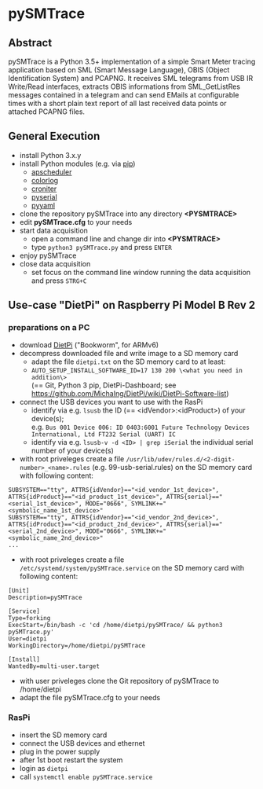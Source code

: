 # pySMTrace

## Abstract

pySMTrace is a Python 3.5+ implementation of a simple Smart Meter tracing application based on
SML (Smart Message Language), OBIS (Object Identification System) and PCAPNG.
It receives SML telegrams from USB IR Write/Read interfaces, extracts OBIS informations from
SML_GetListRes messages contained in a telegram and can send EMails at configurable times with a
short plain text report of all last received data points or attached PCAPNG files.

## General Execution

* install Python 3.x.y
* install Python modules (e.g. via [pip](https://github.com/pypa/pip))
    * [apscheduler](https://github.com/agronholm/apscheduler)
    * [colorlog](https://github.com/borntyping/python-colorlog)
    * [croniter](https://github.com/corpusops/croniter)
    * [pyserial](https://github.com/pyserial/pyserial)
    * [pyyaml](https://github.com/yaml/pyyaml)
* clone the repository pySMTrace into any directory **\<PYSMTRACE\>**
* edit **pySMTrace.cfg** to your needs
* start data acquisition
    * open a command line and change dir into **\<PYSMTRACE\>**
    * type `python3 pySMTrace.py` and press `ENTER`
* enjoy pySMTrace
* close data acquisition
    * set focus on the command line window running the data acquisition and press `STRG+C`

## Use-case "DietPi" on Raspberry Pi Model B Rev 2

### preparations on a PC ###
* download [DietPi](https://dietpi.com/downloads/images/DietPi_RPi1-ARMv6-Bookworm.img.xz) ("Bookworm", for ARMv6)
* decompress downloaded file and write image to a SD memory card
    * adapt the file `dietpi.txt` on the SD memory card to at least:
    * `AUTO_SETUP_INSTALL_SOFTWARE_ID=17 130 200 \<what you need in addition\>`  \
(== Git, Python 3 pip, DietPi-Dashboard; see https://github.com/MichaIng/DietPi/wiki/DietPi-Software-list)
* connect the USB devices you want to use with the RasPi
    * identify via e.g. `lsusb` the ID (== \<idVendor\>:\<idProduct\>) of your device(s);  \
e.g. `Bus 001 Device 006: ID 0403:6001 Future Technology Devices International, Ltd FT232 Serial (UART) IC`
    * identify via e.g. `lsusb-v -d <ID> | grep iSerial` the individual serial number of your device(s)
* with root priveleges create a file `/usr/lib/udev/rules.d/<2-digit-number>_<name>.rules` (e.g. 99-usb-serial.rules) on the SD memory card with following content:
```
SUBSYSTEM=="tty", ATTRS{idVendor}=="<id_vendor_1st_device>", ATTRS{idProduct}=="<id_product_1st_device>", ATTRS{serial}=="<serial_1st_device>", MODE="0666", SYMLINK+="<symbolic_name_1st_device>"
SUBSYSTEM=="tty", ATTRS{idVendor}=="<id_vendor_2nd_device>", ATTRS{idProduct}=="<id_product_2nd_device>", ATTRS{serial}=="<serial_2nd_device>", MODE="0666", SYMLINK+="<symbolic_name_2nd_device>"
...
```
* with root priveleges create a file `/etc/systemd/system/pySMTrace.service` on the SD memory card with following content:
```
[Unit]
Description=pySMTrace

[Service]
Type=forking
ExecStart=/bin/bash -c 'cd /home/dietpi/pySMTrace/ && python3 pySMTrace.py'
User=dietpi
WorkingDirectory=/home/dietpi/pySMTrace

[Install]
WantedBy=multi-user.target
```

* with user priveleges clone the Git repository of pySMTrace to /home/dietpi
* adapt the file pySMTrace.cfg to your needs

### RasPi ###
* insert the SD memory card
* connect the USB devices and ethernet
* plug in the power supply
* after 1st boot restart the system
* login as `dietpi`
* call `systemctl enable pySMTrace.service`
